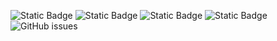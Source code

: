 ![Static Badge](https://img.shields.io/badge/blacklists-60-000000) ![Static Badge](https://img.shields.io/badge/blacklisted-3057412-cc0000) ![Static Badge](https://img.shields.io/badge/whitelisted-2243-00CC00) ![Static Badge](https://img.shields.io/badge/streaming_blacklist-28107-000000) ![GitHub issues](https://img.shields.io/github/issues/fabriziosalmi/blacklists)
